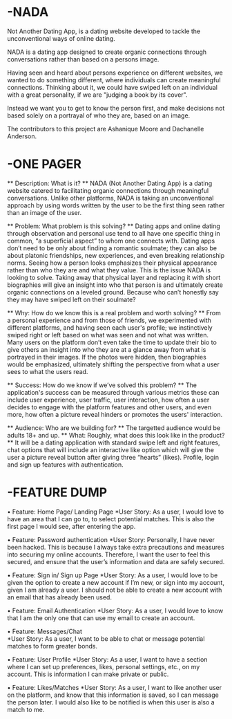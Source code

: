 # -NADA
Not Another Dating App, is a dating website developed to tackle the unconventional ways of online dating.

NADA is a dating app designed to create organic connections through conversations rather than based on a persons image. 

Having seen and heard about persons experience on different websites, we wanted to do something different, where individuals can create meaningful connections. Thinking about it, we could have swiped left on an individual with a great personality, if we are "judging a book by its cover". 

Instead we want you to get to know the person first, and make decisions not based solely on a portrayal of who they are, based on an image.

The contributors to this project are Ashanique Moore and Dachanelle Anderson.

# -ONE PAGER
** Description: What is it? **
NADA (Not Another Dating App) is a dating website catered to facilitating organic connections through meaningful conversations. Unlike other platforms, NADA is taking an unconventional approach by using words written by the user to be the first thing seen rather than an image of the user.

** Problem: What problem is this solving? **
Dating apps and online dating through observation and personal use tend to all have one specific thing in common, “a superficial aspect” to whom one connects with. Dating apps don’t need to be only about finding a romantic soulmate; they can also be about platonic friendships, new experiences, and even breaking relationship norms. Seeing how a person looks emphasizes their physical appearance rather than who they are and what they value. This is the issue NADA is looking to solve. Taking away that physical layer and replacing it with short biographies will give an insight into who that person is and ultimately create organic connections on a leveled ground. Because who can’t honestly say they may have swiped left on their soulmate?

** Why: How do we know this is a real problem and worth solving? **
From a personal experience and from those of friends, we experimented with different platforms, and having seen each user's profile; we instinctively swiped right or left based on what was seen and not what was written. Many users on the platform don’t even take the time to update their bio to give others an insight into who they are at a glance away from what is portrayed in their images. If the photos were hidden, then biographies would be emphasized, ultimately shifting the perspective from what a user sees to what the users read.

** Success: How do we know if we’ve solved this problem? **
The application's success can be measured through various metrics these can include user experience, user traffic, user interaction, how often a user decides to engage with the platform features and other users, and even more, how often a picture reveal hinders or promotes the users' interaction.

** Audience: Who are we building for? **
The targetted audience would be adults 18+ and up.
** What: Roughly, what does this look like in the product? **
It will be a dating application with standard swipe left and right features, chat options that will include an interactive like option which will give the user a picture reveal button after giving three “hearts” (likes). Profile, login and sign up features with authentication.


# -FEATURE DUMP

•	Feature: Home Page/ Landing Page
  *User Story: As a user, I would love to have an area that I can go to, to select potential matches. This is also the first page I would see, after entering the app.

•	Feature: Password authentication
  *User Story: Personally, I have never been hacked. This is because I always take extra precautions and measures into securing my online accounts. Therefore, I want the user to feel this secured, and ensure that the user’s information and data are safely secured.

•	Feature: Sign in/ Sign up Page
  *User Story: As a user, I would love to be given the option to create a new account if I’m new, or sign into my account, given I am already a user. I should not be able to create a new account with an email that has already been used. 

•	Feature: Email Authentication
  *User Story: As a user, I would love to know that I am the only one that can use my email to create an account.

•	Feature: Messages/Chat  
  *User Story: As a user, I want to be able to chat or message potential matches to form greater bonds.

•	Feature: User Profile
  *User Story: As a user, I want to have a section where I can set up preferences, likes, personal settings, etc., on my account. This is information I can make private or public.

•	Feature: Likes/Matches
  *User Story: As a user, I want to like another user on the platform, and know that this information is saved, so I can message the person later. I would also like to be notified is when this user is also a match to me.

